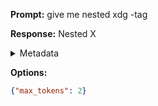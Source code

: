 **Prompt:**
give me nested xdg
-tag

**Response:**
Nested X

<details><summary>Metadata</summary>

- Duration: 682 ms
- Datetime: 2023-08-15T19:54:00.300474
- Model: gpt-3.5-turbo-0613

</details>

**Options:**
```json
{"max_tokens": 2}
```

